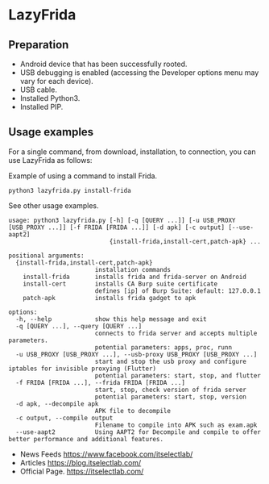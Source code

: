 # **LazyFrida**

## Preparation

- Android device that has been successfully rooted.
- USB debugging is enabled (accessing the Developer options menu may vary for each device).
- USB cable.
- Installed Python3.
- Installed PIP.

## Usage examples

For a single command, from download, installation, to connection, you can use LazyFrida as follows:

Example of using a command to install Frida.

```
python3 lazyfrida.py install-frida
```

See other usage examples.

```
usage: python3 lazyfrida.py [-h] [-q [QUERY ...]] [-u USB_PROXY [USB_PROXY ...]] [-f FRIDA [FRIDA ...]] [-d apk] [-c output] [--use-aapt2]
                            {install-frida,install-cert,patch-apk} ...

positional arguments:
  {install-frida,install-cert,patch-apk}
                        installation commands
    install-frida       installs frida and frida-server on Android
    install-cert        installs CA Burp suite certificate
                        defines [ip] of Burp Suite: default: 127.0.0.1
    patch-apk           installs frida gadget to apk

options:
  -h, --help            show this help message and exit
  -q [QUERY ...], --query [QUERY ...]
                        connects to frida server and accepts multiple parameters.
                        potential parameters: apps, proc, runn
  -u USB_PROXY [USB_PROXY ...], --usb-proxy USB_PROXY [USB_PROXY ...]
                        start and stop the usb proxy and configure iptables for invisible proxying (Flutter)
                        potential parameters: start, stop, and flutter
  -f FRIDA [FRIDA ...], --frida FRIDA [FRIDA ...]
                        start, stop, check version of frida server
                        potential parameters: start, stop, version
  -d apk, --decompile apk
                        APK file to decompile
  -c output, --compile output
                        Filename to compile into APK such as exam.apk
  --use-aapt2           Using AAPT2 for Decompile and compile to offer better performance and additional features.
```

- News Feeds https://www.facebook.com/itselectlab/
- Articles https://blog.itselectlab.com/
- Official Page. https://itselectlab.com/

